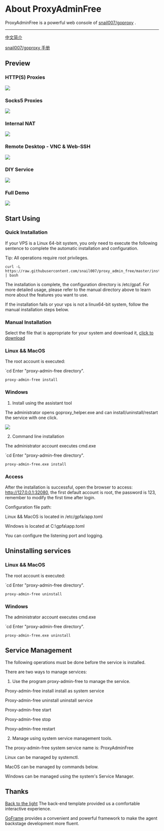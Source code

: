 # About ProxyAdminFree
ProxyAdminFree is a powerful web console of [snail007/goproxy](https://github.com/snail007/goproxy) .

<hr>

[中文简介](/README_ZH.md)

[snail007/goproxy 手册](https://snail007.github.io/goproxy/manual/zh)

## Preview

### HTTP(S) Proxies
![](/res/images/http_en.gif)

### Socks5 Proxies
![](/res/images/socks5_en.gif)

### Internal NAT
![](/res/images/nat_en.gif)

### Remote Desktop - VNC & Web-SSH
![](/res/images/rdp.gif)

### DIY Service
![](/res/images/diy_en.gif)

### Full Demo
![](/res/images/demo_cn.gif)

## Start Using

### Quick Installation

If your VPS is a Linux 64-bit system, you only need to execute the following sentence to complete the automatic installation and configuration.

Tip: All operations require root privileges.

```shell
curl -L https://raw.githubusercontent.com/snail007/proxy_admin_free/master/install_auto.sh | bash
```

The installation is complete, the configuration directory is /etc/gpaf. For more detailed usage, please refer to the manual directory above to learn more about the features you want to use.

If the installation fails or your vps is not a linux64-bit system, follow the manual installation steps below.
  
### Manual Installation

Select the file that is appropriate for your system and download it, [click to download](https://github.com/snail007/proxy_admin_free/releases)

### Linux && MacOS

The root account is executed:

`cd Enter "proxy-admin-free directory".

`proxy-admin-free install`


### Windows

1. Install using the assistant tool

The administrator opens goproxy_helper.exe and can install/uninstall/restart the service with one click.

![](/res/images/gh.png)

2. Command line installation

The administrator account executes cmd.exe

`cd Enter "proxy-admin-free directory".

`proxy-admin-free.exe install`

### Access

After the installation is successful, open the browser to access: http://127.0.0.1:32080, the first default account is root, the password is 123, remember to modify the first time after login.

Configuration file path:

Linux && MacOS is located in /etc/gpfa/app.toml

Windows is located at C:\gpfa\app.toml

You can configure the listening port and logging.

## Uninstalling services

### Linux && MacOS

The root account is executed:

`cd Enter "proxy-admin-free directory".

`proxy-admin-free uninstall`


### Windows

The administrator account executes cmd.exe

`cd Enter "proxy-admin-free directory".

`proxy-admin-free.exe uninstall`

## Service Management

The following operations must be done before the service is installed.

There are two ways to manage services:

1. Use the program proxy-admin-free to manage the service.

Proxy-admin-free install install as system service

Proxy-admin-free uninstall uninstall service

Proxy-admin-free start

Proxy-admin-free stop

Proxy-admin-free restart

2. Manage using system service management tools.

The proxy-admin-free system service name is: ProxyAdminFree

Linux can be managed by systemctl.

MacOS can be managed by commands below.

Windows can be managed using the system's Service Manager.

## Thanks

[Back to the light](https://gitee.com/yinqi) The back-end template provided us a comfortable interactive experience.

[GoFrame](https://github.com/gogf/gf) provides a convenient and powerful framework to make the agent backstage development more fluent.